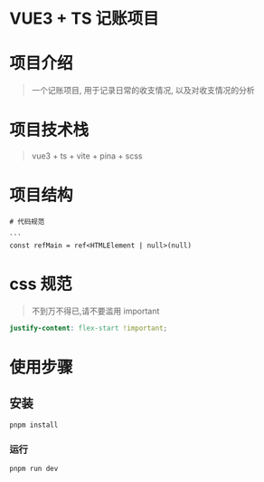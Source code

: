 # VUE3 + TS 记账项目

# 项目介绍

> 一个记账项目, 用于记录日常的收支情况, 以及对收支情况的分析

# 项目技术栈

> vue3 + ts + vite + pina + scss

# 项目结构

````
# 代码规范

```
const refMain = ref<HTMLElement | null>(null)
````

# css 规范

> 不到万不得已,请不要滥用 important

```scss
justify-content: flex-start !important;
```

# 使用步骤

## 安装

```
pnpm install
```

### 运行

```
pnpm run dev
```
